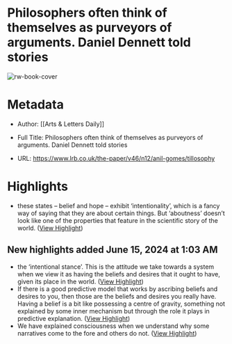 # Philosophers often think of themselves as purveyors of arguments. Daniel Dennett told stories

![rw-book-cover](https://www.lrb.co.uk/storage/social_image/images/1/4/0/8/30198041-1-eng-GB/fa0112041bdc-gomes-web-1-.jpg)

# Metadata
- Author: [[Arts & Letters Daily]]
- Full Title: Philosophers often think of themselves as purveyors of arguments. Daniel Dennett told stories

- URL: https://www.lrb.co.uk/the-paper/v46/n12/anil-gomes/tillosophy

# Highlights
- these states – belief and hope – exhibit ‘intentionality’, which is a fancy way of saying that they are about certain things. But ‘aboutness’ doesn’t look like one of the properties that feature in the scientific story of the world. ([View Highlight](https://read.readwise.io/read/01j0ahqhbf9sy0bye93769429y))
## New highlights added June 15, 2024 at 1:03 AM
- the ‘intentional stance’. This is the attitude we take towards a system when we view it as having the beliefs and desires that it ought to have, given its place in the world. ([View Highlight](https://read.readwise.io/read/01j0aj2y3nhg705n24hfkqh3eh))
- If there is a good predictive model that works by ascribing beliefs and desires to you, then those are the beliefs and desires you really have. Having a belief is a bit like possessing a centre of gravity, something not explained by some inner mechanism but through the role it plays in predictive explanation. ([View Highlight](https://read.readwise.io/read/01j0aj60xhzd6dxtcq97mdk9xn))
- We have explained consciousness when we understand why some narratives come to the fore and others do not. ([View Highlight](https://read.readwise.io/read/01j0aj8fx9szwk0svsvsxhqhvt))
